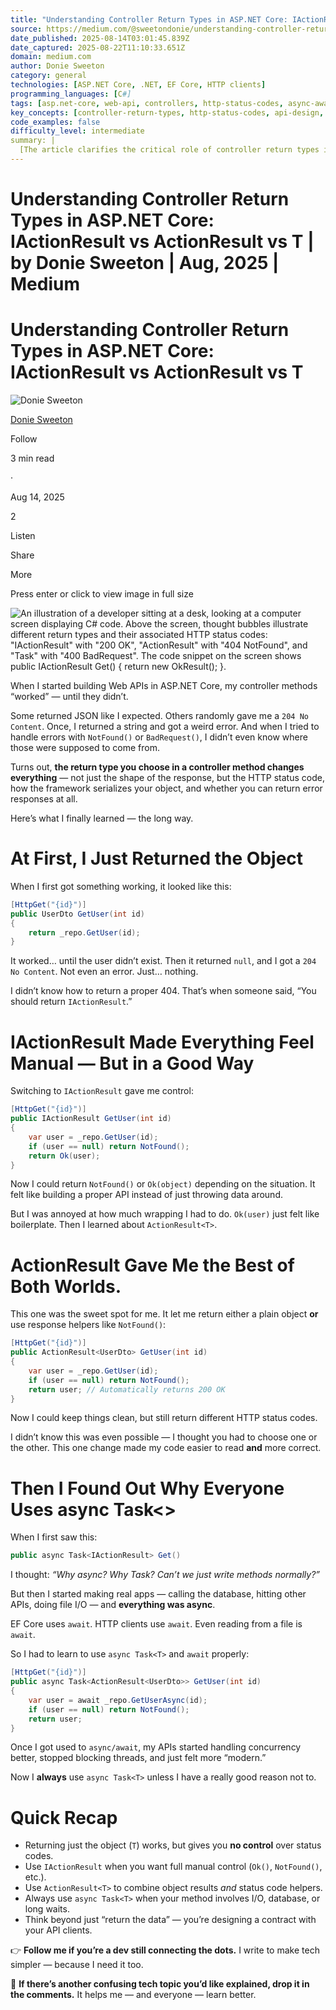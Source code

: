 ```yaml
---
title: "Understanding Controller Return Types in ASP.NET Core: IActionResult vs ActionResult<T> vs T | by Donie Sweeton | Aug, 2025 | Medium"
source: https://medium.com/@sweetondonie/understanding-controller-return-types-in-asp-net-core-iactionresult-vs-actionresult-t-vs-t-4106b1c8cc93
date_published: 2025-08-14T03:01:45.839Z
date_captured: 2025-08-22T11:10:33.651Z
domain: medium.com
author: Donie Sweeton
category: general
technologies: [ASP.NET Core, .NET, EF Core, HTTP clients]
programming_languages: [C#]
tags: [asp.net-core, web-api, controllers, http-status-codes, async-await, csharp, dotnet, api-design, return-types, asynchronous-programming]
key_concepts: [controller-return-types, http-status-codes, api-design, asynchronous-programming, IActionResult, "ActionResult<T>", "Task<T>", async-await]
code_examples: false
difficulty_level: intermediate
summary: |
  [The article clarifies the critical role of controller return types in ASP.NET Core Web APIs. It guides developers through the progression from simply returning an object (`T`), which offers no control over HTTP responses, to using `IActionResult` for explicit status code management. The author then introduces `ActionResult<T>` as an optimal solution, balancing direct object returns with the flexibility of `IActionResult` helpers. Finally, it stresses the importance of `async Task<T>` for efficient handling of I/O-bound operations, promoting modern, non-blocking API design.]
---
```

# Understanding Controller Return Types in ASP.NET Core: IActionResult vs ActionResult<T> vs T | by Donie Sweeton | Aug, 2025 | Medium

# Understanding Controller Return Types in ASP.NET Core: IActionResult vs ActionResult<T> vs T

![Donie Sweeton](https://miro.medium.com/v2/resize:fill:64:64/1*ZkjQiKCxrJBA2TxTwoTErA.png)

[Donie Sweeton](/@sweetondonie?source=post_page---byline--4106b1c8cc93---------------------------------------)

Follow

3 min read

·

Aug 14, 2025

2

Listen

Share

More

Press enter or click to view image in full size

![An illustration of a developer sitting at a desk, looking at a computer screen displaying C# code. Above the screen, thought bubbles illustrate different return types and their associated HTTP status codes: "IActionResult" with "200 OK", "ActionResult<T>" with "404 NotFound", and "Task<T>" with "400 BadRequest". The code snippet on the screen shows `public IActionResult Get() { return new OkResult(); }`.](https://miro.medium.com/v2/resize:fit:700/0*OMOXnbG8O05_Ac5l)

When I started building Web APIs in ASP.NET Core, my controller methods “worked” — until they didn’t.

Some returned JSON like I expected. Others randomly gave me a `204 No Content`. Once, I returned a string and got a weird error. And when I tried to handle errors with `NotFound()` or `BadRequest()`, I didn’t even know where those were supposed to come from.

Turns out, **the return type you choose in a controller method changes everything** — not just the shape of the response, but the HTTP status code, how the framework serializes your object, and whether you can return error responses at all.

Here’s what I finally learned — the long way.

# At First, I Just Returned the Object

When I first got something working, it looked like this:

```csharp
[HttpGet("{id}")]  
public UserDto GetUser(int id)  
{  
    return _repo.GetUser(id);  
}
```

It worked… until the user didn’t exist. Then it returned `null`, and I got a `204 No Content`. Not even an error. Just… nothing.

I didn’t know how to return a proper 404. That’s when someone said, “You should return `IActionResult`.”

# IActionResult Made Everything Feel Manual — But in a Good Way

Switching to `IActionResult` gave me control:

```csharp
[HttpGet("{id}")]  
public IActionResult GetUser(int id)  
{  
    var user = _repo.GetUser(id);  
    if (user == null) return NotFound();  
    return Ok(user);  
}
```

Now I could return `NotFound()` or `Ok(object)` depending on the situation. It felt like building a proper API instead of just throwing data around.

But I was annoyed at how much wrapping I had to do. `Ok(user)` just felt like boilerplate. Then I learned about `ActionResult<T>`.

# ActionResult<T> Gave Me the Best of Both Worlds.

This one was the sweet spot for me. It let me return either a plain object **or** use response helpers like `NotFound()`:

```csharp
[HttpGet("{id}")]  
public ActionResult<UserDto> GetUser(int id)  
{  
    var user = _repo.GetUser(id);  
    if (user == null) return NotFound();  
    return user; // Automatically returns 200 OK  
}
```

Now I could keep things clean, but still return different HTTP status codes.

I didn’t know this was even possible — I thought you had to choose one or the other. This one change made my code easier to read **and** more correct.

# Then I Found Out Why Everyone Uses async Task<>

When I first saw this:

```csharp
public async Task<IActionResult> Get()
```

I thought: _“Why async? Why Task? Can’t we just write methods normally?”_

But then I started making real apps — calling the database, hitting other APIs, doing file I/O — and **everything was async**.

EF Core uses `await`. HTTP clients use `await`. Even reading from a file is `await`.

So I had to learn to use `async Task<T>` and `await` properly:

```csharp
[HttpGet("{id}")]  
public async Task<ActionResult<UserDto>> GetUser(int id)  
{  
    var user = await _repo.GetUserAsync(id);  
    if (user == null) return NotFound();  
    return user;  
}
```

Once I got used to `async/await`, my APIs started handling concurrency better, stopped blocking threads, and just felt more “modern.”

Now I **always** use `async Task<T>` unless I have a really good reason not to.

# Quick Recap

*   Returning just the object (`T`) works, but gives you **no control** over status codes.
*   Use `IActionResult` when you want full manual control (`Ok()`, `NotFound()`, etc.).
*   Use `ActionResult<T>` to combine object results _and_ status code helpers.
*   Always use `async Task<T>` when your method involves I/O, database, or long waits.
*   Think beyond just “return the data” — you’re designing a contract with your API clients.

👉 **Follow me if you’re a dev still connecting the dots.** I write to make tech simpler — because I need it too.

💬 **If there’s another confusing tech topic you’d like explained, drop it in the comments.** It helps me — and everyone — learn better.
